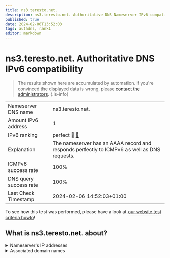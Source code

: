 ```yaml
---
title: ns3.teresto.net.
description: ns3.teresto.net. Authoritative DNS Nameserver IPv6 compatibility
published: true
date: 2024-02-06T13:52:03
tags: authdns, rank1
editor: markdown
---
```


# ns3.teresto.net. Authoritative DNS IPv6 compatibility

> The results shown here are accumulated by automation. If you're convinced the displayed data is wrong, please [contact the administrators](/howto/chat). 
{.is-info}




|   |   |
| - | - |
| Nameserver DNS name | ns3.teresto.net.
| Amount IPv6 address | 1
| IPv6 ranking | perfect :1st_place_medal: [🔗](/howto/ranking) |
| Explanation | The nameserver has an AAAA record and responds perfectly to ICMPv6 as well as DNS requests. |
| ICMPv6 success rate | 100%|
| DNS query success rate | 100% |
| Last Check Timestamp | 2024-02-06 14:52:03+01:00 |

To see how this test was performed, please have a look at [our website test criteria howto](/howto/testcriteria/authdns)!


## What is ns3.teresto.net. about?




<details>
<summary>Nameserver's IP addresses</summary>

2a02:3a8:200::200

</details>



<details>
<summary>Associated domain names</summary>

www.saarland.de

</details>
